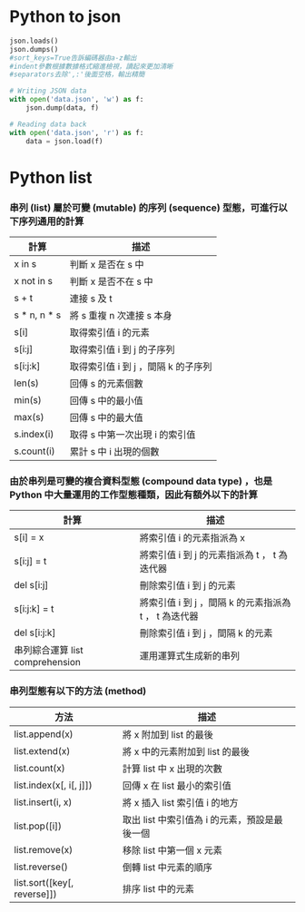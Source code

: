 # Python to json
```python
json.loads()
json.dumps() 
#sort_keys=True告訴編碼器由a-z輸出
#indent參數根據數據格式縮進檢視，讀起來更加清晰
#separators去除',:'後面空格，輸出精簡

# Writing JSON data
with open('data.json', 'w') as f:
    json.dump(data, f)

# Reading data back
with open('data.json', 'r') as f:
    data = json.load(f)
```

# Python list
### 串列 (list) 屬於可變 (mutable) 的序列 (sequence) 型態，可進行以下序列通用的計算
|計算|	描述|
|---|---|
|x in s|	判斷 x 是否在 s 中|
|x not in s|	判斷 x 是否不在 s 中|
|s + t|	連接 s 及 t|
|s * n, n * s|	將 s 重複 n 次連接 s 本身|
|s[i]|	取得索引值 i 的元素|
|s[i:j]|	取得索引值 i 到 j 的子序列|
|s[i:j:k]|	取得索引值 i 到 j ，間隔 k 的子序列|
|len(s)|	回傳 s 的元素個數|
|min(s)|	回傳 s 中的最小值|
|max(s)|	回傳 s 中的最大值|
|s.index(i)|	取得 s 中第一次出現 i 的索引值|
|s.count(i)|	累計 s 中 i 出現的個數|
### 由於串列是可變的複合資料型態 (compound data type) ，也是 Python 中大量運用的工作型態種類，因此有額外以下的計算
|計算 |	描述|
|------|--------|
|s[i] = x|	將索引值 i 的元素指派為 x|
|s[i:j] = t|	將索引值 i 到 j 的元素指派為 t ， t 為迭代器|
|del s[i:j]|	刪除索引值 i 到 j 的元素|
|s[i:j:k] = t|	將索引值 i 到 j ，間隔 k 的元素指派為 t ， t 為迭代器|
|del s[i:j:k]|	刪除索引值 i 到 j ，間隔 k 的元素|
|串列綜合運算 list comprehension|	運用運算式生成新的串列|
### 串列型態有以下的方法 (method)
|方法|	描述|
|---|---|
|list.append(x)|	將 x 附加到 list 的最後|
|list.extend(x)|	將 x 中的元素附加到 list 的最後|
|list.count(x)|	計算 list 中 x 出現的次數|
|list.index(x[, i[, j]])|	回傳 x 在 list 最小的索引值|
|list.insert(i, x)|	將 x 插入 list 索引值 i 的地方|
|list.pop([i])|	取出 list 中索引值為 i 的元素，預設是最後一個|
|list.remove(x)|	移除 list 中第一個 x 元素|
|list.reverse()|	倒轉 list 中元素的順序|
|list.sort([key[, reverse]])|	排序 list 中的元素|
